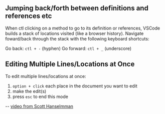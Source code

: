 ## Jumping back/forth between definitions and references etc

When ctl clicking on a method to go to its definition or references, VSCode builds a stack of locations visited (like a browser history). Navigate foward/back through the stack with the following keyboard shortcuts:

Go back: `ctl + -` (hyphen)
Go forward: `ctl + _` (underscore)

## Editing Multiple Lines/Locations at Once

To edit multiple lines/locations at once:

1. `option + click` each place in the document you want to edit
1. make the edit(s)
1. press `esc` to end this mode

-- [video from Scott Hanselmman](https://youtu.be/5CmjW_8ief4?t=545)
